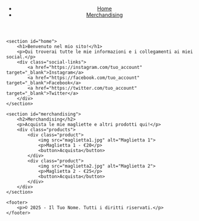 <!DOCTYPE html>
<html lang="it">
<head>
    <meta charset="UTF-8">
    <meta name="viewport" content="width=device-width, initial-scale=1.0">
    <title>Il Tuo Sito</title>
    <link rel="stylesheet" href="styles.css">
</head>
<body>
    <header>
        <nav>
            <ul>
                <li><a href="#home">Home</a></li>
                <li><a href="#merchandising">Merchandising</a></li>
            </ul>
        </nav>
    </header>

    <section id="home">
        <h1>Benvenuto nel mio sito!</h1>
        <p>Qui troverai tutte le mie informazioni e i collegamenti ai miei social.</p>
        <div class="social-links">
            <a href="https://instagram.com/tuo_account" target="_blank">Instagram</a>
            <a href="https://facebook.com/tuo_account" target="_blank">Facebook</a>
            <a href="https://twitter.com/tuo_account" target="_blank">Twitter</a>
        </div>
    </section>

    <section id="merchandising">
        <h2>Merchandising</h2>
        <p>Acquista le mie magliette e altri prodotti qui!</p>
        <div class="products">
            <div class="product">
                <img src="maglietta1.jpg" alt="Maglietta 1">
                <p>Maglietta 1 - €20</p>
                <button>Acquista</button>
            </div>
            <div class="product">
                <img src="maglietta2.jpg" alt="Maglietta 2">
                <p>Maglietta 2 - €25</p>
                <button>Acquista</button>
            </div>
        </div>
    </section>

    <footer>
        <p>© 2025 - Il Tuo Nome. Tutti i diritti riservati.</p>
    </footer>
</body>
</html>
